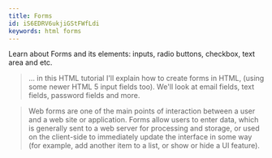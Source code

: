 ```yaml
---
title: Forms
id: iS6EDRV6ukjiGStFWfLdi
keywords: html forms
---
```


Learn about Forms and its elements: inputs, radio buttons, checkbox, text area and etc.

<link-bookmark href="https://www.youtube.com/watch?v=YwbIeMlxZAU" title="HTML Forms - 
The Net Ninja">

>... in this HTML tutorial I'll explain how to create forms in HTML, (using some newer HTML 5 input fields too). We'll look at email fields, text fields, password fields and more.

</link-bookmark>

<link-bookmark href="https://developer.mozilla.org/en-US/docs/Learn/Forms/Your_first_form" title="Your first form - Learn web development">

>Web forms are one of the main points of interaction between a user and a web site or application. Forms allow users to enter data, which is generally sent to a web server for processing and storage, or used on the client-side to immediately update the interface in some way (for example, add another item to a list, or show or hide a UI feature).

</link-bookmark>
